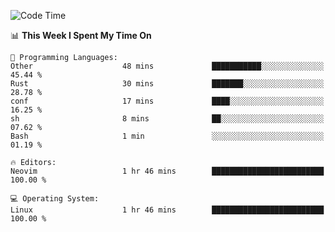 <!-- [![Top Langs](https://github-readme-stats.vercel.app/api/top-langs/?username=gagahsyuja&theme=dracula&hide_border=true&border_radius=7)](https://github.com/anuraghazra/github-readme-stats) -->

<!--START_SECTION:waka-->
![Code Time](http://img.shields.io/badge/Code%20Time-653%20hrs%209%20mins-blue)

📊 **This Week I Spent My Time On** 

```text
💬 Programming Languages: 
Other                    48 mins             ███████████░░░░░░░░░░░░░░   45.44 % 
Rust                     30 mins             ███████░░░░░░░░░░░░░░░░░░   28.78 % 
conf                     17 mins             ████░░░░░░░░░░░░░░░░░░░░░   16.25 % 
sh                       8 mins              ██░░░░░░░░░░░░░░░░░░░░░░░   07.62 % 
Bash                     1 min               ░░░░░░░░░░░░░░░░░░░░░░░░░   01.19 % 

🔥 Editors: 
Neovim                   1 hr 46 mins        █████████████████████████   100.00 % 

💻 Operating System: 
Linux                    1 hr 46 mins        █████████████████████████   100.00 % 
```


<!--END_SECTION:waka-->
